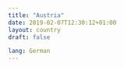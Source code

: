 ```yaml
---
title: "Austria"
date: 2019-02-07T12:30:12+01:00
layout: country
draft: false

lang: German
---
```


